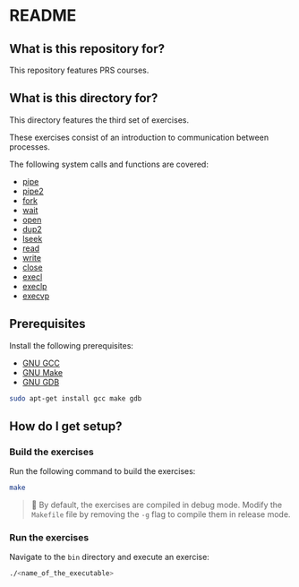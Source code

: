 # README 

## What is this repository for?

This repository features PRS courses.

## What is this directory for?

This directory features the third set of exercises. 

These exercises consist of an introduction to communication between processes.

The following system calls and functions are covered:

- [pipe](https://man7.org/linux/man-pages/man2/pipe.2.html)
- [pipe2](https://man7.org/linux/man-pages/man2/pipe.2.html)
- [fork](https://man7.org/linux/man-pages/man2/fork.2.html)
- [wait](https://man7.org/linux/man-pages/man2/wait.2.html)
- [open](https://man7.org/linux/man-pages/man2/open.2.html)
- [dup2](https://man7.org/linux/man-pages/man2/dup.2.html)
- [lseek](https://man7.org/linux/man-pages/man2/lseek.2.html)
- [read](https://man7.org/linux/man-pages/man2/read.2.html)
- [write](https://man7.org/linux/man-pages/man2/write.2.html)
- [close](https://man7.org/linux/man-pages/man2/close.2.html)
- [execl](https://man7.org/linux/man-pages/man3/exec.3.html)
- [execlp](https://man7.org/linux/man-pages/man3/exec.3.html)
- [execvp](https://man7.org/linux/man-pages/man3/exec.3.html)

## Prerequisites

Install the following prerequisites:

* [GNU GCC](https://gcc.gnu.org/)
* [GNU Make](https://www.gnu.org/software/make/)
* [GNU GDB](https://www.sourceware.org/gdb/)

```sh
sudo apt-get install gcc make gdb
```

## How do I get setup?

### Build the exercises

Run the following command to build the exercises:

```sh
make
```

> :pushpin: By default, the exercises are compiled in debug mode. 
  Modify the `Makefile` file by removing the `-g` flag to compile 
  them in release mode.

### Run the exercises

Navigate to the `bin` directory and execute an exercise:

```sh
./<name_of_the_executable>
```

